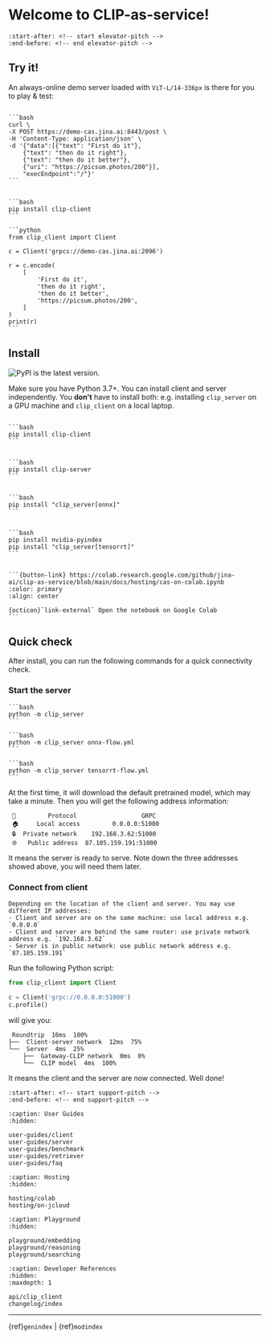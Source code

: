 # Welcome to CLIP-as-service!

```{include} ../README.md
:start-after: <!-- start elevator-pitch -->
:end-before: <!-- end elevator-pitch -->
```

## Try it!

An always-online demo server loaded with `ViT-L/14-336px` is there for you to play & test: 

````{tab} via HTTPS 🔐

```bash
curl \
-X POST https://demo-cas.jina.ai:8443/post \
-H 'Content-Type: application/json' \
-d '{"data":[{"text": "First do it"}, 
    {"text": "then do it right"}, 
    {"text": "then do it better"}, 
    {"uri": "https://picsum.photos/200"}], 
    "execEndpoint":"/"}'
```

````

````{tab} via gRPC ⚡⚡

```bash
pip install clip-client
```

```python
from clip_client import Client

c = Client('grpcs://demo-cas.jina.ai:2096')

r = c.encode(
    [
        'First do it',
        'then do it right',
        'then do it better',
        'https://picsum.photos/200',
    ]
)
print(r)
```

````

## Install

![PyPI](https://img.shields.io/pypi/v/clip_client?color=%23ffffff&label=%20) is the latest version.

Make sure you have Python 3.7+. You can install client and server independently. You **don't** have to install both: e.g. installing `clip_server` on a GPU machine and `clip_client` on a local laptop.

````{tab} Client

```bash
pip install clip-client
```

````

````{tab} Server (PyTorch)

```bash
pip install clip-server
```
````

````{tab} Server (ONNX)

```bash
pip install "clip_server[onnx]"
```

````


````{tab} Server (TensorRT)

```bash
pip install nvidia-pyindex 
pip install "clip_server[tensorrt]"
```
````

````{tab} Server on Google Colab

```{button-link} https://colab.research.google.com/github/jina-ai/clip-as-service/blob/main/docs/hosting/cas-on-colab.ipynb
:color: primary
:align: center

{octicon}`link-external` Open the notebook on Google Colab 
```

````



## Quick check

After install, you can run the following commands for a quick connectivity check.

### Start the server

````{tab} Run PyTorch Server 
```bash
python -m clip_server
```
````

````{tab} Run ONNX Server 
```bash
python -m clip_server onnx-flow.yml
```
````

````{tab} Run TensorRT Server 
```bash
python -m clip_server tensorrt-flow.yml
```
````

At the first time, it will download the default pretrained model, which may take a minute. Then you will get the following address information: 

```text
 🔗         Protocol                  GRPC   
 🏠     Local access         0.0.0.0:51000   
 🔒  Private network    192.168.3.62:51000   
 🌐   Public address  87.105.159.191:51000   
```

It means the server is ready to serve. Note down the three addresses showed above, you will need them later.

### Connect from client

```{tip}
Depending on the location of the client and server. You may use different IP addresses:
- Client and server are on the same machine: use local address e.g. `0.0.0.0`
- Client and server are behind the same router: use private network address e.g. `192.168.3.62`
- Server is in public network: use public network address e.g. `87.105.159.191`
```

Run the following Python script:

```python
from clip_client import Client

c = Client('grpc://0.0.0.0:51000')
c.profile()
```

will give you:

```text
 Roundtrip  16ms  100%                                                          
├──  Client-server network  12ms  75%                                           
└──  Server  4ms  25%                                                           
    ├──  Gateway-CLIP network  0ms  0%                                          
    └──  CLIP model  4ms  100%      
```

It means the client and the server are now connected. Well done!


```{include} ../README.md
:start-after: <!-- start support-pitch -->
:end-before: <!-- end support-pitch -->
```


```{toctree}
:caption: User Guides
:hidden:

user-guides/client
user-guides/server
user-guides/benchmark
user-guides/retriever
user-guides/faq
```

```{toctree}
:caption: Hosting
:hidden:

hosting/colab
hosting/on-jcloud
```

```{toctree}
:caption: Playground
:hidden:

playground/embedding
playground/reasoning
playground/searching
```


```{toctree}
:caption: Developer References
:hidden:
:maxdepth: 1

api/clip_client
changelog/index
```


---
{ref}`genindex` | {ref}`modindex`

